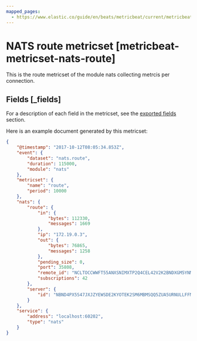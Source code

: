 ```yaml
---
mapped_pages:
  - https://www.elastic.co/guide/en/beats/metricbeat/current/metricbeat-metricset-nats-route.html
---
```


# NATS route metricset [metricbeat-metricset-nats-route]

This is the route metricset of the module nats collecting metrcis per connection.

## Fields [_fields]

For a description of each field in the metricset, see the [exported fields](/reference/metricbeat/exported-fields-nats.md) section.

Here is an example document generated by this metricset:

```json
{
    "@timestamp": "2017-10-12T08:05:34.853Z",
    "event": {
        "dataset": "nats.route",
        "duration": 115000,
        "module": "nats"
    },
    "metricset": {
        "name": "route",
        "period": 10000
    },
    "nats": {
        "route": {
            "in": {
                "bytes": 112330,
                "messages": 1669
            },
            "ip": "172.19.0.3",
            "out": {
                "bytes": 76865,
                "messages": 1258
            },
            "pending_size": 0,
            "port": 35808,
            "remote_id": "NCLTOCCWWFT55ANXSNIMXTP2Q4CEL42V2K2BNDXGM5YNMTBMULQO5V7L",
            "subscriptions": 42
        },
        "server": {
            "id": "NBND4PX5S47JXJZYEWSDE2KYOTEK2SM6MBMSQQ5ZUA5URNULLFFMTFJH"
        }
    },
    "service": {
        "address": "localhost:60202",
        "type": "nats"
    }
}
```
